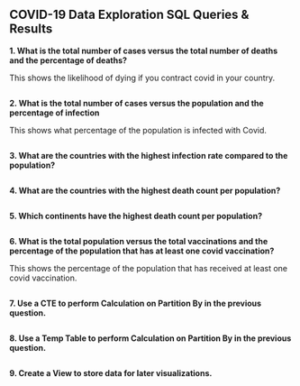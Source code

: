 ## COVID-19 Data Exploration SQL Queries & Results

**1. What is the total number of cases versus the total number of deaths and the percentage of deaths?**

This shows the likelihood of dying if you contract covid in your country.
```sql 


```


**2. What is the total number of cases versus the population and the percentage of infection**

This shows what percentage of the population is infected with Covid.
```sql 


```


**3. What are the countries with the highest infection rate compared to the population?**
```sql 


```


**4. What are the countries with the highest death count per population?**
```sql 


```


**5. Which continents have the highest death count per population?**
```sql 


```


**6. What is the total population versus the total vaccinations and the percentage of the population that has at least one covid vaccination?**

This shows the percentage of the population that has received at least one covid vaccination.
```sql 


```


**7. Use a CTE to perform Calculation on Partition By in the previous question.**
```sql 


```


**8. Use a Temp Table to perform Calculation on Partition By in the previous question.**
```sql 


```


**9. Create a View to store data for later visualizations.**
```sql 


```
